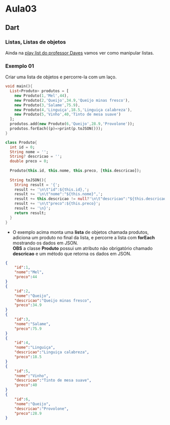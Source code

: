 # Aula03
## Dart
### Listas, Listas de objetos
Ainda na [play list do professor Daves](https://www.youtube.com/watch?v=4kn7wH9nvvE&list=PL5EmR7zuTn_Yu_YV2pT0h0843vRGiTMtx&index=25) vamos ver como manipular listas.

### Exemplo 01
Criar uma lista de objetos e percorre-la com um laço.

```dart
void main(){
  List<Produto> produtos = [
    new Produto(1,'Mel',44),
    new Produto(2,'Queijo',34.9,'Queijo minas fresco'),
    new Produto(3,'Salame',75.9),
    new Produto(4,'Linguiça',18.5,'Linguiça calabreza'),
    new Produto(5,'Vinho',40,'Tinto de mesa suave')
  ];
  produtos.add(new Produto(6,'Queijo',28.9,'Provolone'));
  produtos.forEach((p)=>print(p.toJSON()));
}

class Produto{
  int id = 0;
  String nome = '';
  String? descricao = '';
  double preco = 0;
  
  Produto(this.id, this.nome, this.preco, [this.descricao]);
  
  String toJSON(){
    String result = '{';
    result += '\n\t"id":${this.id},';
    result += '\n\t"nome":"${this.nome}",';
    result += this.descricao != null?'\n\t"descricao":"${this.descricao}",':'';
    result += '\n\t"preco":${this.preco}';
    result += '\n}';
    return result;
  }
}
```
- O exemplo acima monta uma **lista** de objetos chamada produtos, adiciona um produto no final da lista, e percorre a lista com **forEach** mostrando os dados em JSON.<br>**OBS** a classe **Produto** possui um atributo não obrigatório chamado **descricao** e um método que retorna os dados em JSON.
```json
{
	"id":1,
	"nome":"Mel",
	"preco":44
}
{
	"id":2,
	"nome":"Queijo",
	"descricao":"Queijo minas fresco",
	"preco":34.9
}
{
	"id":3,
	"nome":"Salame",
	"preco":75.9
}
{
	"id":4,
	"nome":"Linguiça",
	"descricao":"Linguiça calabreza",
	"preco":18.5
}
{
	"id":5,
	"nome":"Vinho",
	"descricao":"Tinto de mesa suave",
	"preco":40
}
{
	"id":6,
	"nome":"Queijo",
	"descricao":"Provolone",
	"preco":28.9
}
```
